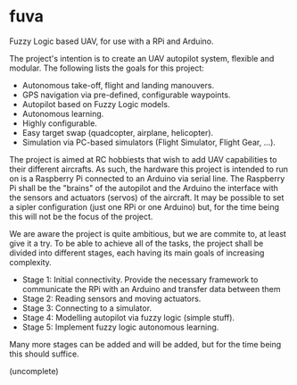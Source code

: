 fuva
====

  Fuzzy Logic based UAV, for use with a RPi and Arduino.


  The project's intention is to create an UAV autopilot system, flexible and modular. The following lists the goals for this project:

  * Autonomous take-off, flight and landing manouvers.
  * GPS navigation via pre-defined, configurable waypoints.
  * Autopilot based on Fuzzy Logic models.
  * Autonomous learning.
  * Highly configurable.
  * Easy target swap (quadcopter, airplane, helicopter).
  * Simulation via PC-based simulators (Flight Simulator, Flight Gear, ...).

  The project is aimed at RC hobbiests that wish to add UAV capabilities to their different aircrafts. As such, the hardware this project is intended to run on is a Raspberry Pi connected to an Arduino via serial line. The Raspberry Pi shall be the "brains" of the autopilot and the Arduino the interface with the sensors and actuators (servos) of the aircraft. It may be possible to set a sipler configuration (just one RPi or one Arduino) but, for the time being this will not be the focus of the project.

  We are aware the project is quite ambitious, but we are commite to, at least give it a try. To be able to achieve all of the tasks, the project shall be divided into different stages, each having its main goals of increasing complexity.
  
  * Stage 1: Initial connectivity. Provide the necessary framework to communicate the RPi with an Arduino and transfer data between them
  * Stage 2: Reading sensors and moving actuators.
  * Stage 3: Connecting to a simulator.
  * Stage 4: Modelling autopilot via fuzzy logic (simple stuff).
  * Stage 5: Implement fuzzy logic autonomous learning.

  Many more stages can be added and will be added, but for the time being this should suffice.
  
  (uncomplete)
